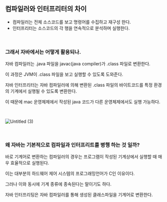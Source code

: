 ## 컴파일러와 인터프리터의 차이

- 컴파일러는 전체 소스코드를 보고 명령어를 수집하고 재구성 한다.
- 인터프리터는 소스코드의 각 행을 연속적으로 분석하며 실행한다.
<br/>

### 그래서 자바에서는 어떻게 활용되나.

자바 컴파일러는 .java 파일을 javac(java compiler)가 .class 파일로 변환한다.

이 과정은 JVM이 .class 파일을 보고 실행할 수 있도록 도와준다.<br/>

자바 인터프리터는 자바 컴파일러에 의해 변환된 .class 파일의 바이트코드를 특정 환경의 기계에서 실행될 수 있도록 변환한다.

이 때문에 mac 운영체제에서 작성된 java 코드가 다른 운영체제에서도 실행 가능하다.<br/>

<br/>

![Untitled (3)](https://user-images.githubusercontent.com/46472772/158059481-dc7bcada-bd29-40bc-8761-4a64ae86b0a2.png)

<br/>

### 왜 자바는 기본적으로 컴파일과 인터프리트를 병행 하는 것 일까?
바로 기계어로 변환하는 컴파일러의 경우는 프로그램이 작성된 기계상에서 실행할 때 매우 효율적으로 실행된다. 

이는 대부분의 하드웨어 제어 시스템의 프로그래밍언어가 C인 이유이다. 

그러나 이와 동시에 기계 종류에 종속된다는 말이기도 하다. 

자바 인터프리팅은 자바 컴파일러를 통해 생성된 클래스파일을 기계어로 변환한다.
